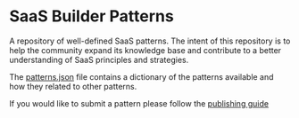 # SaaS Builder Patterns
A repository of well-defined SaaS patterns. The intent of this repository is to help the community expand its knowledge base and contribute to a better understanding of SaaS principles and strategies.

The [patterns.json](patterns.json) file contains a dictionary of the patterns available and how they related to other patterns.

If you would like to submit a pattern please follow the [publishing guide](PUBLISHING.md)
